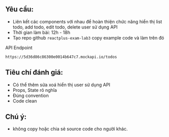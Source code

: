 ## Yêu cầu:
- Liên kết các components với nhau để hoàn thiện chức năng hiển thị list todo, add todo, edit todo, delete user sử dụng API
- Thời gian làm bài: 12h - 18h
- Tạo repo github `reactplus-exam-lab3` copy example code và làm trên đó

API Endpoint
```text
https://5d36d86c86300e0014b647c7.mockapi.io/todos
```


## Tiêu chí đánh giá:
- Có thể thêm sửa xoá hiển thị user sử dụng API
- Props, State rõ nghĩa
- Đúng convention
- Code clean

## Chú ý:
- không copy hoặc chia sẻ source code cho người khác.
